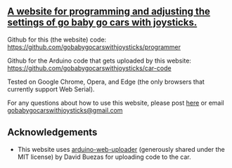 ## [A website for programming and adjusting the settings of go baby go cars with joysticks.](https://gobabygocarswithjoysticks.github.io/programmer/)

Github for this (the website) code: https://github.com/gobabygocarswithjoysticks/programmer

Github for the Arduino code that gets uploaded by this website: https://github.com/gobabygocarswithjoysticks/car-code

Tested on Google Chrome, Opera, and Edge (the only browsers that currently support Web Serial).

For any questions about how to use this website, please post [here](https://github.com/gobabygocarswithjoysticks/programmer/discussions/categories/support) or email gobabygocarswithjoysticks@gmail.com 

## Acknowledgements

- This website uses [arduino-web-uploader](https://github.com/dbuezas/arduino-web-uploader) (generously shared under the MIT license) by David Buezas for uploading code to the car.
